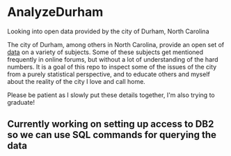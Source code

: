 # AnalyzeDurham
Looking into open data provided by the city of Durham, North Carolina

The city of Durham, among others in North Carolina, provide an open set of [data](https://durhamnc.gov/1487/Open-Government) on a variety of subjects. Some of these subjects get mentioned frequently in online forums, but without a lot of understanding of the hard numbers. It is a goal of this repo to inspect some of the issues of the city from a purely statistical perspective, and to educate others and myself about the reality of the city I love and call home.

Please be patient as I slowly put these details together, I'm also trying to graduate!

## Currently working on setting up access to DB2 so we can use SQL commands for querying the data
